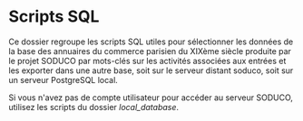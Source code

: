 # Scripts SQL

Ce dossier regroupe les scripts SQL utiles pour sélectionner les données de la base des annuaires du commerce parisien du XIXème siècle produite par le projet SODUCO par mots-clés sur les activités associées aux entrées et les exporter dans une autre base, soit sur le serveur distant soduco, soit sur un serveur PostgreSQL local.

Si vous n'avez pas de compte utilisateur pour accéder au serveur SODUCO, utilisez les scripts du dossier *local_database*.
